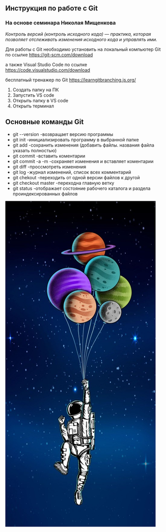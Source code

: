 ## Инструкция по работе с Git ##

### На основе семинара Николая Мищенкова ###


*Контроль версий (контроль исходного кода) — практика, которая позволяет отслеживать
изменения исходного кода и управлять ими.*


Для работы с Git необходимо установить на локальный компьютер Git по ссылке https://git-scm.com/download

а также Visual Studio Code по ссылке https://code.visualstudio.com/download

бесплатный тренажер по Git https://learngitbranching.js.org/

1. Создать папку на ПК
2. Запустить VS code
3. Открыть папку в VS code
4. Открыть терминал

## Основные команды Git ##

* git --version -возвращает версию программы
* git init -инициализировать программу в выбранной папке
* git add -сохранить изменения (добавить файлы. названия файла указать полностью)
* git commit -вставить коментарии
* git commit -a -m -сохраняет изменения и вставляет коментарии
* git diff -проссмотреть изменения
* git log -журнал изменений, список всех комментарий
* git chekout -переходить от одной версии файлов к другой
* git checkout master -переходна главную ветку
* git status -отображает состояние рабочего каталога и раздела проиндексированных файлов

![а теперь картинка](/images/space.jpg)
